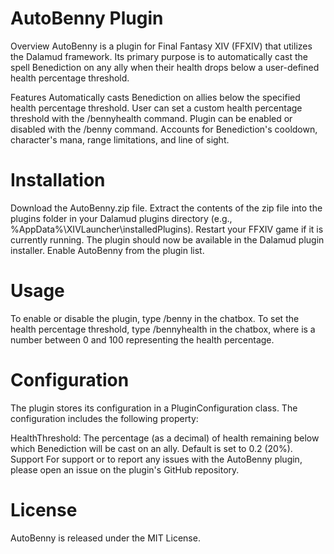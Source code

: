 # AutoBenny Plugin
Overview
AutoBenny is a plugin for Final Fantasy XIV (FFXIV) that utilizes the Dalamud framework. Its primary purpose is to automatically cast the spell Benediction on any ally when their health drops below a user-defined health percentage threshold.

Features
Automatically casts Benediction on allies below the specified health percentage threshold.
User can set a custom health percentage threshold with the /bennyhealth command.
Plugin can be enabled or disabled with the /benny command.
Accounts for Benediction's cooldown, character's mana, range limitations, and line of sight.
# Installation
Download the AutoBenny.zip file.
Extract the contents of the zip file into the plugins folder in your Dalamud plugins directory (e.g., %AppData%\XIVLauncher\installedPlugins).
Restart your FFXIV game if it is currently running.
The plugin should now be available in the Dalamud plugin installer. Enable AutoBenny from the plugin list.
# Usage
To enable or disable the plugin, type /benny in the chatbox.
To set the health percentage threshold, type /bennyhealth <value> in the chatbox, where <value> is a number between 0 and 100 representing the health percentage.
# Configuration
The plugin stores its configuration in a PluginConfiguration class. The configuration includes the following property:

HealthThreshold: The percentage (as a decimal) of health remaining below which Benediction will be cast on an ally. Default is set to 0.2 (20%).
Support
For support or to report any issues with the AutoBenny plugin, please open an issue on the plugin's GitHub repository.

# License
AutoBenny is released under the MIT License.
